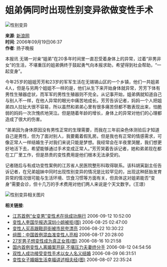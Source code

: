 # 姐弟俩同时出现性别变异欲做变性手术

![性别变异](http://image2.sina.com.cn/dy/31/1_1-31-479_2002112210137.gif)

**来源**: [新浪网](http://www.sina.com.cn)  
**时间**: 2006年09月19日06:37  
**作者**: 扬子晚报  

本报讯 无锡一对亲“姐弟”在20多年时间里一直忍受着身体上的异常，过着“非男非女”的生活，不堪重压的姐弟俩终于鼓起勇气向本报求助，希望得到社会帮助，“一起变身”。

今年25岁的姐姐芳芳和23岁的军军生活在无锡锡山区的一个乡镇，他们一共姐弟4人，但是与另两个姐姐不一样的是，他们从生下来开始身体就异常，芳芳下体有男性生殖器症状，而军军的男性生殖器则不完全。从记事开始，姐弟俩就知道自己与别人不一样，在他人异常的眼光中痛苦地成长。芳芳告诉记者，妈妈一个人把姐弟四人拉扯大很不容易，所以虽然和弟弟心里有很多痛苦但都不敢表现出来，怕脆弱的妈妈一次次愧疚地哭泣。但是随着年龄的增长，身体上的异常对他们的心理都造成了很大的伤害。

“弟弟因为身体原因没有男性正常的生理需要，而我在三年前染色体测验后才知道自己是男性，但为了面对别人，我要戴着假乳房。但是我也有正常的情感需求，可像正常人一样结婚生子对我们来说只能是梦想。我经常会在半夜里哭醒，我们想更好地活下去，希望能够通过手术变成正常人。”芳芳哭着告诉记者，她和弟弟现在都在工厂里工作，但是昂贵的变性费用是他们根本无法承受的。

记者随后与有成功变性案例的江苏省人民医院整形科取得联系。该科胡寅副主任告诉记者，在兄弟姐妹中同时出现性别变异的情况是比较罕见的，出现这种胚胎发育异常的情况很可能与生活环境、饮食习惯等方面有关，但具体这对姐弟能否“变身”需要会诊，但十几万的手术费用对他们两人来说是个天文数字。(王璟）

![性别变异相关图片](http://ad4.sina.com.cn/shc/xfrd_01.GIF)

**相关链接**:
- [江苏首例“女变男”变性术在徐成功施行](http://news.sina.com.cn/c/2006-09-12/105210988103.shtml) 2006-09-12 10:52:00
- [变性人李国华报选深圳小姐被拒(图)](http://news.sina.com.cn/s/2006-08-25/02479841568s.shtml) 2006-08-25 02:47:00
- [变性人买高跟鞋逛街被市民夸漂亮](http://news.sina.com.cn/s/2006-08-22/103010794405.shtml) 2006-08-22 10:30:22
- [组图：中国首例混血准变性人亮相](http://news.sina.com.cn/s/2006-08-17/20289777959s.shtml) 2006-08-17 20:28:00
- [27岁男子想变性成为真正女孩(图)](http://news.sina.com.cn/s/2006-08-16/102110740485.shtml) 2006-08-16 10:21:58
- [国内首例变性人离婚案开庭 不堪压力夫妻终分手](http://news.sina.com.cn/s/2006-08-12/04549726903s.shtml) 2006-08-12 04:54:56
- [双性人成功接受变性手术以女人名义结婚](http://news.sina.com.cn/s/2006-08-09/06319696935s.shtml) 2006-08-09 06:31:51
- [变性女子婚姻生活幸福讲述相夫经(图)](http://news.sina.com.cn/s/2006-08-07/223510654940.shtml) 2006-08-07 22:35:24
<!-- tcd_original_link http://news.sina.com.cn/s/2006-09-19/063710053613s.shtml -->
